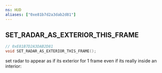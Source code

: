 ```yaml
---
ns: HUD
aliases: ["0xe81b7d2a3dab2d81"]
---
```

## SET_RADAR_AS_EXTERIOR_THIS_FRAME

```c
// 0xE81B7D2A3DAB2D81
void SET_RADAR_AS_EXTERIOR_THIS_FRAME();
```

set radar to appear as if its exterior for 1 frame even if its really inside an interior:

